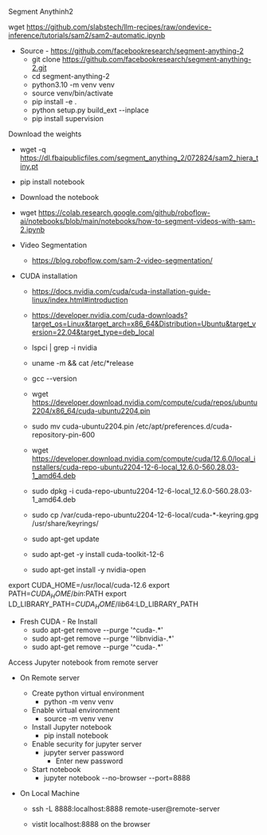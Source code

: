 Segment Anythinh2



wget https://github.com/slabstech/llm-recipes/raw/ondevice-inference/tutorials/sam2/sam2-automatic.ipynb
- Source - https://github.com/facebookresearch/segment-anything-2
  - git clone https://github.com/facebookresearch/segment-anything-2.git
  - cd segment-anything-2
  - python3.10 -m venv venv
  - source venv/bin/activate
  - pip install -e .
  - python setup.py build_ext --inplace
  - pip install supervision

Download the weights
- wget -q https://dl.fbaipublicfiles.com/segment_anything_2/072824/sam2_hiera_tiny.pt

- pip install notebook

- Download the notebook
- wget https://colab.research.google.com/github/roboflow-ai/notebooks/blob/main/notebooks/how-to-segment-videos-with-sam-2.ipynb

- Video Segmentation
  - https://blog.roboflow.com/sam-2-video-segmentation/


- CUDA installation
  - https://docs.nvidia.com/cuda/cuda-installation-guide-linux/index.html#introduction
  - https://developer.nvidia.com/cuda-downloads?target_os=Linux&target_arch=x86_64&Distribution=Ubuntu&target_version=22.04&target_type=deb_local

  - lspci | grep -i nvidia
  - uname -m && cat /etc/*release

  - gcc --version
  
  - wget https://developer.download.nvidia.com/compute/cuda/repos/ubuntu2204/x86_64/cuda-ubuntu2204.pin
  - sudo mv cuda-ubuntu2204.pin /etc/apt/preferences.d/cuda-repository-pin-600
  - wget https://developer.download.nvidia.com/compute/cuda/12.6.0/local_installers/cuda-repo-ubuntu2204-12-6-local_12.6.0-560.28.03-1_amd64.deb
  - sudo dpkg -i cuda-repo-ubuntu2204-12-6-local_12.6.0-560.28.03-1_amd64.deb
  - sudo cp /var/cuda-repo-ubuntu2204-12-6-local/cuda-*-keyring.gpg /usr/share/keyrings/
  - sudo apt-get update
  - sudo apt-get -y install cuda-toolkit-12-6 
  - sudo apt-get install -y nvidia-open

export CUDA_HOME=/usr/local/cuda-12.6
export PATH=$CUDA_HOME/bin:$PATH
export LD_LIBRARY_PATH=$CUDA_HOME/lib64:$LD_LIBRARY_PATH



- Fresh CUDA - Re Install
  - sudo apt-get remove --purge '^cuda-.*'
  - sudo apt-get remove --purge '^libnvidia-.*'
  - sudo apt-get remove --purge '^cuda-.*'


Access Jupyter notebook from remote server

- On Remote server
    - Create python  virtual environment
        - python -m venv venv
    - Enable virtual environment
        - source -m venv venv
    - Install Jupyter notebook
        - pip install notebook
    - Enable security for jupyter server
        - jupyter server password
            - Enter new password
    -  Start notebook 
        - jupyter notebook --no-browser --port=8888

- On Local Machine
    - ssh -L 8888:localhost:8888 remote-user@remote-server

    - vistit localhost:8888 on the browser
